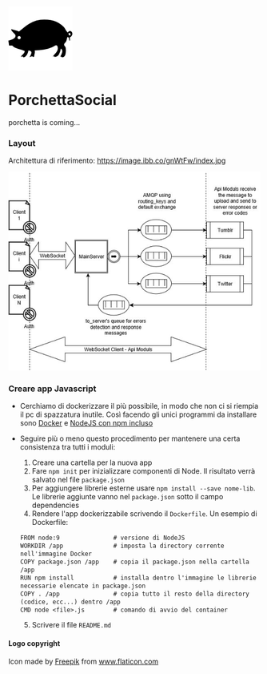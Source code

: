 ![alt text](https://raw.githubusercontent.com/MrSpadala/PorchettaSocial/master/res/porchetta_logo.png "release_the_porcone")
# PorchettaSocial
porchetta is coming...

### Layout
Architettura di riferimento: https://image.ibb.co/gnWtFw/index.jpg

![alt text](https://raw.githubusercontent.com/MrSpadala/PorchettaSocial/master/Diagram.jpg)

### Creare app Javascript
 - Cerchiamo di dockerizzare il più possibile, in modo che non ci si riempia il pc di spazzatura inutile. Così facendo gli unici programmi da installare sono [Docker](https://docs.docker.com/engine/installation/) e [NodeJS con npm incluso](https://nodejs.org/en/download/)
 
  - Seguire più o meno questo procedimento per mantenere una certa consistenza tra tutti i moduli:
    1. Creare una cartella per la nuova app
    2. Fare `npm init` per inizializzare componenti di Node. Il risultato verrà salvato nel file `package.json`
    3. Per aggiungere librerie esterne usare `npm install --save nome-lib`. Le librerie aggiunte vanno nel 
    `package.json` sotto il campo dependencies
    4. Rendere l'app dockerizzabile scrivendo il `Dockerfile`. Un esempio di Dockerfile:
      ```
      FROM node:9               # versione di NodeJS
      WORKDIR /app              # imposta la directory corrente nell'immagine Docker
      COPY package.json /app    # copia il package.json nella cartella /app
      RUN npm install           # installa dentro l'immagine le librerie necessarie elencate in package.json
      COPY . /app               # copia tutto il resto della directory (codice, ecc...) dentro /app
      CMD node <file>.js        # comando di avvio del container
      ```
    5. Scrivere il file `README.md` 
      
#### Logo copyright
Icon made by [Freepik](https://www.freepik.com/) from www.flaticon.com
